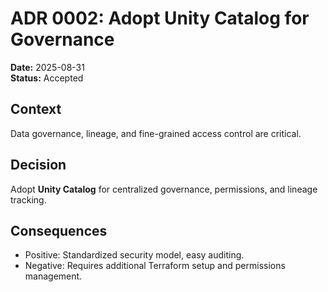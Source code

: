 # ADR 0002: Adopt Unity Catalog for Governance

**Date:** 2025-08-31  
**Status:** Accepted  

## Context
Data governance, lineage, and fine-grained access control are critical.  

## Decision
Adopt **Unity Catalog** for centralized governance, permissions, and lineage tracking.  

## Consequences
- Positive: Standardized security model, easy auditing.  
- Negative: Requires additional Terraform setup and permissions management.  
